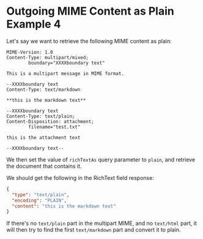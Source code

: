 # Outgoing MIME Content as Plain Example 4

Let's say we want to retrieve the following MIME content as plain:

```text
MIME-Version: 1.0
Content-Type: multipart/mixed;
        boundary="XXXXboundary text"

This is a multipart message in MIME format.

--XXXXboundary text
Content-Type: text/markdown

**this is the markdown text**

--XXXXboundary text
Content-Type: text/plain;
Content-Disposition: attachment;
        filename="test.txt"

this is the attachment text

--XXXXboundary text--
```

We then set the value of `richTextAs` query parameter to `plain`, and retrieve the document that contains it.

We should get the following in the RichText field response:

```json
{
  "type": "text/plain",
  "encoding": "PLAIN",
  "content": "this is the markdown text"
}
```

If there's no `text/plain` part in the multipart MIME, and no `text/html` part, it will then try to find the first `text/markdown` part and convert it to plain.
